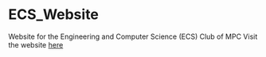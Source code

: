 # ECS_Website
Website for the Engineering and Computer Science (ECS) Club of MPC
Visit the website [here](https://ecs-club-mpc.github.io/ECS_Website/)
